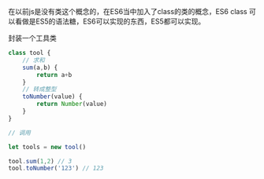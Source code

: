 在以前js是没有类这个概念的，在ES6当中加入了class的类的概念，ES6 class 可以看做是ES5的语法糖，ES6可以实现的东西，ES5都可以实现。

封装一个工具类
```javaScript
class tool {
    // 求和
    sum(a,b) {
        return a+b
    }
    // 转成整型
    toNumber(value) {
        return Number(value)
    }
}

// 调用

let tools = new tool()

tool.sum(1,2) // 3
tool.toNumber('123') // 123
```